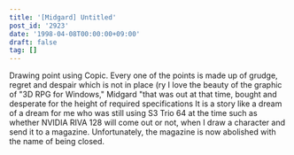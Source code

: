 ```yaml
---
title: '[Midgard] Untitled'
post_id: '2923'
date: '1998-04-08T00:00:00+09:00'
draft: false
tag: []
---
```


Drawing point using Copic. Every one of the points is made up of grudge, regret and despair which is not in place (ry I love the beauty of the graphic of "3D RPG for Windows," Midgard "that was out at that time, bought and desperate for the height of required specifications It is a story like a dream of a dream for me who was still using S3 Trio 64 at the time such as whether NVIDIA RIVA 128 will come out or not, when I draw a character and send it to a magazine. Unfortunately, the magazine is now abolished with the name of being closed.